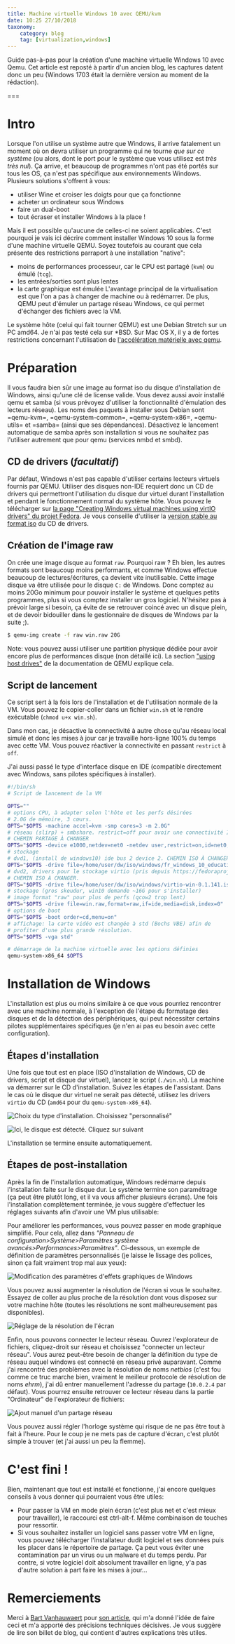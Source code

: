 ```yaml
---
title: Machine virtuelle Windows 10 avec QEMU/kvm
date: 10:25 27/10/2018
taxonomy:
    category: blog
    tag: [virtualization,windows]
---
```


Guide pas-à-pas pour la création d'une machine virtuelle Windows 10 avec Qemu. Cet article est reposté à partir d'un ancien blog, les captures datent donc un peu (Windows 1703 était la dernière version au moment de la rédaction).

===

# Intro
Lorsque l'on utilise un système autre que Windows, il arrive fatalement un moment où on devra utiliser un programme qui ne tourne _que sur ce système_ (ou alors, dont le port pour le système que vous utilisez est _très très nul_). Ça arrive, et beaucoup de programmes n'ont pas été portés sur tous les OS, ça n'est pas spécifique aux environnements Windows. Plusieurs solutions s'offrent à vous:
 - utiliser Wine et croiser les doigts pour que ça fonctionne
 - acheter un ordinateur sous Windows
 - faire un dual-boot
 - tout écraser et installer Windows à la place !

Mais il est possible qu'aucune de celles-ci ne soient applicables. C'est pourquoi je vais ici décrire comment installer Windows 10 sous la forme d'une machine virtuelle QEMU. Soyez toutefois au courant que cela présente des restrictions parraport à une installation "native":
 - moins de performances processeur, car le CPU est partagé (```kvm```) ou émulé (```tcg```).
 - les entrées/sorties sont plus lentes
 - la carte graphique est émulée
L'avantage principal de la virtualisation est que l'on a pas à changer de machine ou à redémarrer. De plus, QEMU peut d'émuler un partage réseau Windows, ce qui permet d'échanger des fichiers avec la VM.

Le système hôte (celui qui fait tourner QEMU) est une Debian Stretch sur un PC amd64. Je n'ai pas testé cela sur *BSD. Sur Mac OS X, il y a de fortes restrictions concernant l'utilisation de [l'accélération matérielle avec qemu](https://wiki.qemu.org/Hosts/Mac).

# Préparation
Il vous faudra bien sûr une image au format iso du disque d'installation de Windows, ainsi qu'une clé de license valide. Vous devez aussi avoir installé qemu et samba (si vous prévoyez d'utiliser la fonctionnalité d'émulation des lecteurs réseau). Les noms des paquets à installer sous Debian sont =qemu-kvm=, =qemu-system-common=, =qemu-system-x86=, =qemu-utils= et =samba= (ainsi que ses dépendances). Désactivez le lancement automatique de samba après son installation si vous ne souhaitez pas l'utiliser autrement que pour qemu (services nmbd et smbd).
## CD de drivers (*facultatif*)
Par défaut, Windows n'est pas capable d'utiliser certains lecteurs virtuels fournis par QEMU. Utiliser des disques non-IDE requiert donc un CD de drivers qui permettront l'utilisation du disque dur virtuel durant l'installation et pendant le fonctionnement normal du système hôte. Vous pouvez le télécharger sur [la page "Creating Windows virtual machines using virtIO drivers" du projet Fedora]([https://docs.fedoraproject.org/en-US/quick-docs/creating-windows-virtual-machines-using-virtio-drivers/index.html]). Je vous conseille d'utiliser la [version stable au format iso](https://fedorapeople.org/groups/virt/virtio-win/direct-downloads/stable-virtio/virtio-win.iso) du CD de drivers.

## Création de l'image raw
On crée une image disque au format ```raw```. Pourquoi raw ? Eh bien, les autres formats sont beaucoup moins performants, et comme Windows effectue beaucoup de lectures/écritures, ça devient vite inutilisable. Cette image disque va être utilisée pour le disque ```C:``` de Windows. Donc comptez au moins 20Go minimum pour pouvoir installer le système et quelques petits programmes, plus si vous comptez installer un gros logiciel. N'hésitez pas à prévoir large si besoin, ça évite de se retrouver coincé avec un disque plein, et de devoir bidouiller dans le gestionnaire de disques de Windows par la suite ;).
```sh
$ qemu-img create -f raw win.raw 20G
```
 Note: vous pouvez aussi utiliser une partition physique dédiée pour avoir encore plus de performances disque (non détaillé ici). La section ["using host drives"](https://qemu.weilnetz.de/doc/qemu-doc.html#host_005fdrives) de la documentation de QEMU explique cela.

## Script de lancement
Ce script sert à la fois lors de l'installation et de l'utilisation normale de la VM. Vous pouvez le copier-coller dans un fichier ```win.sh``` et le rendre exécutable (```chmod u+x win.sh```).

Dans mon cas, je désactive la connectivité à autre chose qu'au réseau local simulé et donc les mises à jour car je travaille hors-ligne 100% du temps avec cette VM. Vous pouvez réactiver la connectivité en passant ```restrict``` à ```off```.
   
   
J'ai aussi passé le type d'interface disque en IDE (compatible directement avec Windows, sans pilotes spécifiques à installer).

```sh
#!/bin/sh
# Script de lancement de la VM

OPTS=""
# options CPU, à adapter selon l'hôte et les perfs désirées
# 2.0G de mémoire, 3 cœurs.
OPTS="$OPTS -machine accel=kvm -smp cores=3 -m 2.0G"
# réseau (slirp) + smbshare. restrict=off pour avoir une connectivité Internet
# CHEMIN PARTAGE À CHANGER
OPTS="$OPTS -device e1000,netdev=net0 -netdev user,restrict=on,id=net0,smb=/home/user/tmp/virt/win10/share"
# stockage
# dvd1, (install de windows10) ide bus 2 device 2. CHEMIN ISO À CHANGER.
OPTS="$OPTS -drive file=/home/user/dw/iso/windows/fr_windows_10_education_version_1703_updated_march_2017_x64_dvd_10204571.iso,index=3,media=cdrom"
# dvd2, drivers pour le stockage virtio (pris depuis https://fedoraproject.org/wiki/Windows_Virtio_Drivers) ide bus 2 device 1
# CHEMIN ISO À CHANGER.
OPTS="$OPTS -drive file=/home/user/dw/iso/windows/virtio-win-0.1.141.iso,index=2,media=cdrom"
# stockage (gros skeudur, win10 demande ~16G pour s'installer)
# image format "raw" pour plus de perfs (qcow2 trop lent)
OPTS="$OPTS -drive file=win.raw,format=raw,if=ide,media=disk,index=0"
# options de boot
OPTS="$OPTS -boot order=cd,menu=on"
# affichage: la carte vidéo est changée à std (Bochs VBE) afin de
# profiter d'une plus grande résolution.
OPTS="$OPTS -vga std"

# démarrage de la machine virtuelle avec les options définies
qemu-system-x86_64 $OPTS
```

# Installation de Windows
L'installation est plus ou moins similaire à ce que vous pourriez rencontrer avec une machine normale, à l'exception de l'étape du formatage des disques et de la détection des périphériques, qui peut nécessiter certains pilotes supplémentaires spécifiques (je n'en ai pas eu besoin avec cette configuration).
## Étapes d'installation
Une fois que tout est en place (ISO d'installation de Windows, CD de drivers, script et disque dur virtuel), lancez le script (```./win.sh```). La machine va démarrer sur le CD d'installation. Suivez les étapes de l'assistant. Dans le cas où le disque dur virtuel ne serait pas détecté, utilisez les drivers ```virtio``` du CD (```amd64``` pour du ```qemu-system-x86_64```).

![Choix du type d'installation. Choisissez "personnalisé"](choix_type_install.jpg)

![Ici, le disque est détecté. Cliquez sur suivant](cliquer_suivant_ou_charger_drivers.jpg)


L'installation se termine ensuite automatiquement.

## Étapes de post-installation
Après la fin de l'installation automatique, Windows redémarre depuis l'installation faite sur le disque dur. Le système termine son paramétrage (ça peut être plutôt long, et il va vous afficher plusieurs écrans). Une fois l'installation complètement terminée, je vous suggère d'effectuer les réglages suivants afin d'avoir une VM plus utilisable:


Pour améliorer les performances, vous pouvez passer en mode graphique simplifié. Pour cela, allez dans _"Panneau de configuration>Système>Paramètres système avancés>Performances>Paramètres"_. Ci-dessous, un exemple de définition de paramètres personnalisés (je laisse le lissage des polices, sinon ça fait vraiment trop mal aux yeux):

![Modification des paramètres d'effets graphiques de Windows](grafx_accel.jpg)
  
Vous pouvez aussi augmenter la résolution de l'écran si vous le souhaitez. Essayez de coller au plus proche de la résolution dont vous disposez sur votre machine hôte (toutes les résolutions ne sont malheureusement pas disponibles).

![Réglage de la résolution de l'écran](reglage_ecran1.jpg)

Enfin, nous pouvons connecter le lecteur réseau. Ouvrez l'explorateur de fichiers, cliquez-droit sur réseau et choisissez "connecter un lecteur réseau". Vous aurez peut-être besoin de changer la définition du type de réseau auquel windows est connecté en réseau privé auparavant. Comme j'ai rencontré des problèmes avec la résolution de noms _netbios_ (c'est fou comme ce truc marche bien, vraiment le meilleur protocole de résolution de noms *ehrm*), j'ai dû entrer manuellement l'adresse du partage (```10.0.2.4``` par défaut). Vous pourrez ensuite retrouver ce lecteur réseau dans la partie "Ordinateur" de l'explorateur de fichiers:

![Ajout manuel d'un partage réseau](add_smb_reader.jpg)

  
Vous pouvez aussi régler l'horloge système qui risque de ne pas être tout à fait à l'heure. Pour le coup je ne mets pas de capture d'écran, c'est plutôt simple à trouver (et j'ai aussi un peu la flemme).

# C'est fini !
Bien, maintenant que tout est installé et fonctionne, j'ai encore quelques conseils à vous donner qui pourraient vous être utiles:
- Pour passer la VM en mode plein écran (c'est plus net et c'est mieux pour travailler), le raccourci est ctrl-alt-f. Même combinaison de touches pour ressortir.
- Si vous souhaitez installer un logiciel sans passer votre VM en ligne, vous pouvez télécharger l'installateur dudit logiciel et ses données puis les placer dans le répertoire de partage. Ça peut vous éviter une contamination par un virus ou un malware et du temps perdu. Par contre, si votre logiciel doit absolument travailler en ligne, y'a pas d'autre solution à part faire les mises à jour...
    
# Remerciements
Merci à [Bart Vanhauwaert](http://bart.vanhauwaert.org/) pour [son article](http://bart.vanhauwaert.org/hints/installing-win10-on-KVM.html), qui m'a donné l'idée de faire ceci et m'a apporté des précisions techniques décisives. Je vous suggère de lire son billet de blog, qui contient d'autres explications très utiles.
